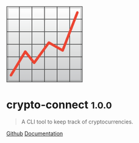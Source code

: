 <img src="_media/logo.png" alt="drawing" width="200"/>

# crypto-connect <small>1.0.0</small>

> A CLI tool to keep track of cryptocurrencies.

[Github](https://github.com/iamkhattar/crypto-connect)
[Documentation](README.md)
